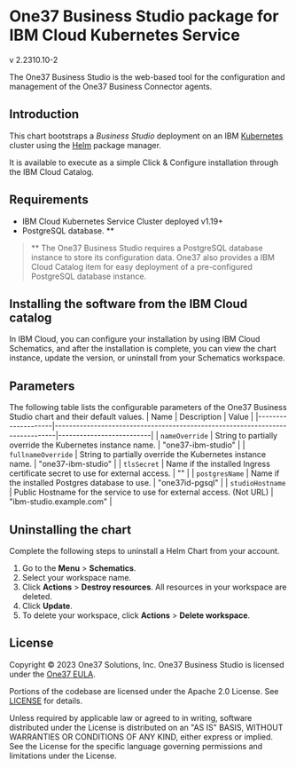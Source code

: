 # One37 Business Studio package for IBM Cloud Kubernetes Service

v 2.2310.10-2

The One37 Business Studio is the web-based tool for the configuration and management of the One37 Business Connector agents.

## Introduction

This chart bootstraps a *Business Studio* deployment on an IBM [Kubernetes](https://kubernetes.io) cluster using the [Helm](https://helm.sh) package manager.

It is available to execute as a simple Click & Configure installation through the IBM Cloud Catalog.

## Requirements

- IBM Cloud Kubernetes Service Cluster deployed  v1.19+
- PostgreSQL database. **

> ** The One37 Business Studio requires a PostgreSQL database instance to store its configuration data.
> One37 also provides a IBM Cloud Catalog item for easy deployment of a pre-configured PostgreSQL database instance.

## Installing the software from the IBM Cloud catalog

In IBM Cloud, you can configure your installation by using IBM Cloud Schematics, and after the installation is complete, you can view the chart instance, update the version, or uninstall from your Schematics workspace.

## Parameters

The following table lists the configurable parameters of the One37 Business Studio chart and their default values.
| Name               | Description                                                                  | Value                    |
|--------------------|------------------------------------------------------------------------------|--------------------------|
| `nameOverride`     | String to partially override the Kubernetes instance name.                   | "one37-ibm-studio"       |
| `fullnameOverride` | String to partially override the Kubernetes instance name.                   | "one37-ibm-studio"       |
| `tlsSecret`        | Name if the installed Ingress certificate secret to use for external access. | ""                       |
| `postgresName`     | Name if the installed Postgres database to use.                              | "one37id-pgsql"          |
| `studioHostname`   | Public Hostname for the service to use for external access. (Not URL)        | "ibm-studio.example.com" |

## Uninstalling the chart

Complete the following steps to uninstall a Helm Chart from your account.

1. Go to the **Menu** > **Schematics**.
2. Select your workspace name.
3. Click **Actions** > **Destroy resources**. All resources in your workspace are deleted.
4. Click **Update**.
5. To delete your workspace, click **Actions** > **Delete workspace**.

## License

Copyright &copy; 2023 One37 Solutions, Inc.
One37 Business Studio is licensed under the [One37 EULA]([Title](https://www.one37id.com/resources/BC-EULA.html)).

Portions of the codebase are licensed under the Apache 2.0 License. See [LICENSE]([Title](https://www.apache.org/licenses/LICENSE-2.0)) for details.

Unless required by applicable law or agreed to in writing, software distributed under the License is distributed on an "AS IS" BASIS, WITHOUT WARRANTIES OR CONDITIONS OF ANY KIND, either express or implied.
See the License for the specific language governing permissions and limitations under the License.

